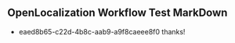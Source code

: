 ## OpenLocalization Workflow Test MarkDown
* eaed8b65-c22d-4b8c-aab9-a9f8caeee8f0 thanks!

<!--HONumber=Aug16_HO3-->


